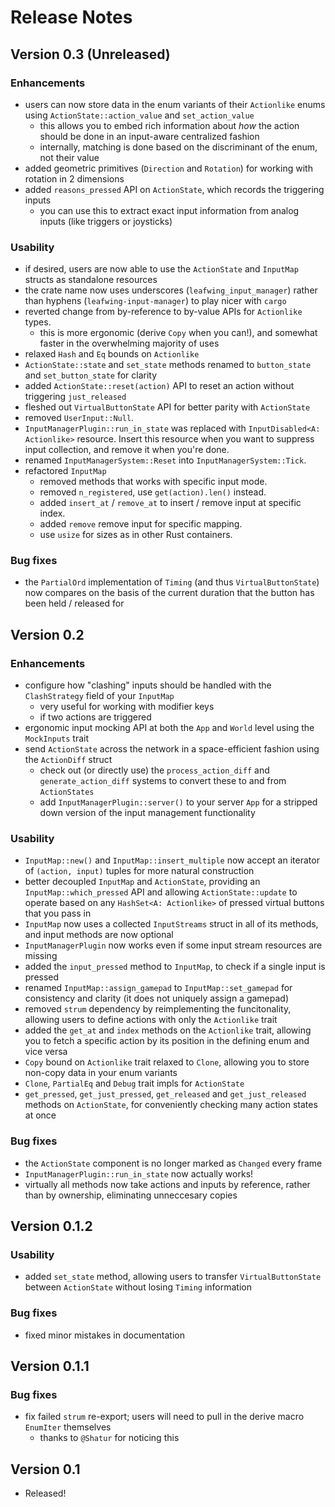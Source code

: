 # Release Notes

## Version 0.3 (Unreleased)

### Enhancements

- users can now store data in the enum variants of their `Actionlike` enums using `ActionState::action_value` and `set_action_value`
  - this allows you to embed rich information about *how* the action should be done in an input-aware centralized fashion
  - internally, matching is done based on the discriminant of the enum, not their value
- added geometric primitives (`Direction` and `Rotation`) for working with rotation in 2 dimensions
- added `reasons_pressed` API on `ActionState`, which records the triggering inputs
  - you can use this to extract exact input information from analog inputs (like triggers or joysticks)

### Usability

- if desired, users are now able to use the `ActionState` and `InputMap` structs as standalone resources
- the crate name now uses underscores (`leafwing_input_manager`) rather than hyphens (`leafwing-input-manager`) to play nicer with `cargo`
- reverted change from by-reference to by-value APIs for `Actionlike` types.
  - this is more ergonomic (derive `Copy` when you can!), and somewhat faster in the overwhelming majority of uses
- relaxed `Hash` and `Eq` bounds on `Actionlike`
- `ActionState::state` and `set_state` methods renamed to `button_state` and `set_button_state` for clarity
- added `ActionState::reset(action)` API to reset an action without triggering `just_released`
- fleshed out `VirtualButtonState` API for better parity with `ActionState`
- removed `UserInput::Null`.
- `InputManagerPlugin::run_in_state` was replaced with `InputDisabled<A: Actionlike>` resource. Insert this resource when you want to suppress input collection, and remove it when you're done.
- renamed `InputManagerSystem::Reset` into `InputManagerSystem::Tick`.
- refactored `InputMap`
  - removed methods that works with specific input mode.
  - removed `n_registered`, use `get(action).len()` instead.
  - added `insert_at` / `remove_at` to insert / remove input at specific index.
  - added `remove` remove input for specific mapping.
  - use `usize` for sizes as in other Rust containers.


### Bug fixes

- the `PartialOrd` implementation of `Timing` (and thus `VirtualButtonState`) now compares on the basis of the current duration that the button has been held / released for

## Version 0.2

### Enhancements

- configure how "clashing" inputs should be handled with the `ClashStrategy` field of your `InputMap`
  - very useful for working with modifier keys
  - if two actions are triggered
- ergonomic input mocking API at both the `App` and `World` level using the `MockInputs` trait
- send `ActionState` across the network in a space-efficient fashion using the `ActionDiff` struct
  - check out (or directly use) the `process_action_diff` and `generate_action_diff` systems to convert these to and from `ActionStates`
  - add `InputManagerPlugin::server()` to your server `App` for a stripped down version of the input management functionality

### Usability

- `InputMap::new()` and `InputMap::insert_multiple` now accept an iterator of `(action, input)` tuples for more natural construction
- better decoupled `InputMap` and `ActionState`, providing an `InputMap::which_pressed` API and allowing `ActionState::update` to operate based on any `HashSet<A: Actionlike>` of pressed virtual buttons that you pass in
- `InputMap` now uses a collected `InputStreams` struct in all of its methods, and input methods are now optional
- `InputManagerPlugin` now works even if some input stream resources are missing
- added the `input_pressed` method to `InputMap`, to check if a single input is pressed
- renamed `InputMap::assign_gamepad` to `InputMap::set_gamepad` for consistency and clarity (it does not uniquely assign a gamepad)
- removed `strum` dependency by reimplementing the funcitonality, allowing users to define actions with only the `Actionlike` trait
- added the `get_at` and `index` methods on the `Actionlike` trait, allowing you to fetch a specific action by its position in the defining enum and vice versa
- `Copy` bound on `Actionlike` trait relaxed to `Clone`, allowing you to store non-copy data in your enum variants
- `Clone`, `PartialEq` and `Debug` trait impls for `ActionState`
- `get_pressed`, `get_just_pressed`, `get_released` and `get_just_released` methods on `ActionState`, for conveniently checking many action states at once

### Bug fixes

- the `ActionState` component is no longer marked as `Changed` every frame
- `InputManagerPlugin::run_in_state` now actually works!
- virtually all methods now take actions and inputs by reference, rather than by ownership, eliminating unneccesary copies

## Version 0.1.2

### Usability

- added `set_state` method, allowing users to transfer `VirtualButtonState` between `ActionState` without losing `Timing` information

### Bug fixes

- fixed minor mistakes in documentation

## Version 0.1.1

### Bug fixes

- fix failed `strum` re-export; users will need to pull in the derive macro `EnumIter` themselves
  - thanks to `@Shatur` for noticing this

## Version 0.1

- Released!
